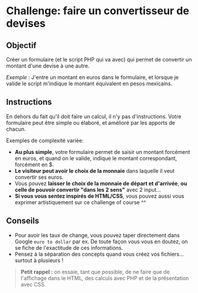 # Challenge: faire un convertisseur de devises

## Objectif
Créer un formulaire (et le script PHP qui va avec) qui permet de convertir un montant d'une devise à une autre.

*Exemple* : J'entre un montant en euros dans le formulaire, et lorsque je valide le script m'indique le montant équivalent en pesos mexicains.

## Instructions
En dehors du fait qu'il doit faire un calcul, il n'y pas d'instructions. Votre formulaire peut être simple ou élaboré, et amélioré par les apports de chacun.

Exemples de complexité variée:

- **Au plus simple**, votre formulaire permet de saisir un montant forcément en euros, et quand on le valide, indique le montant correspondant, forcément en $.
- **Le visiteur peut avoir le choix de la monnaie** dans laquelle il veut convertir ses euros.
- Vous pouvez **laisser le choix de la monnaie de départ et d'arrivée**, **ou celle de pouvoir convertir "dans les 2 sens"** avec 2 input...
- **Si vous vous sentez inspirés de HTML/CSS**, vous pouvez aussi vous exprimer artistiquement sur ce challenge of course ^^

## Conseils
- Pour avoir les taux de change, vous pouvez taper directement dans Google `euro to dollar` par ex. De toute façon vous vous en doutez, on se fiche de l'exactitude de ces informations.
- Pensez à la séparation des concepts quand vous créez vos fichiers... surtout à plusieurs !

> **Petit rappel :** on essaie, tant que possible, de ne faire que de l'affichage dans le HTML, des calculs avec PHP et de la présentation avec CSS.
